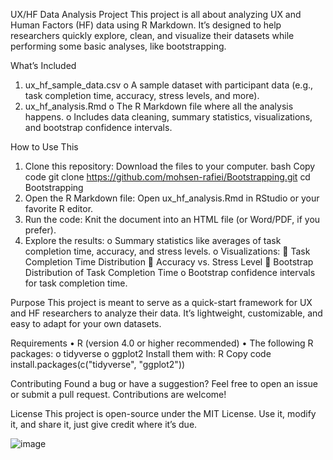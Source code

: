UX/HF Data Analysis Project
This project is all about analyzing UX and Human Factors (HF) data using R Markdown. It’s designed to help researchers quickly explore, clean, and visualize their datasets while performing some basic analyses, like bootstrapping.
 
What’s Included
1.	ux_hf_sample_data.csv
o	A sample dataset with participant data (e.g., task completion time, accuracy, stress levels, and more).
2.	ux_hf_analysis.Rmd
o	The R Markdown file where all the analysis happens.
o	Includes data cleaning, summary statistics, visualizations, and bootstrap confidence intervals.
 
How to Use This
1.	Clone this repository:
Download the files to your computer.
bash
Copy code
git clone https://github.com/mohsen-rafiei/Bootstrapping.git
cd Bootstrapping
2.	Open the R Markdown file:
Open ux_hf_analysis.Rmd in RStudio or your favorite R editor.
3.	Run the code:
Knit the document into an HTML file (or Word/PDF, if you prefer).
4.	Explore the results:
o	Summary statistics like averages of task completion time, accuracy, and stress levels.
o	Visualizations:
	Task Completion Time Distribution
	Accuracy vs. Stress Level
	Bootstrap Distribution of Task Completion Time
o	Bootstrap confidence intervals for task completion time.
 
Purpose
This project is meant to serve as a quick-start framework for UX and HF researchers to analyze their data. It’s lightweight, customizable, and easy to adapt for your own datasets.
 
Requirements
•	R (version 4.0 or higher recommended)
•	The following R packages:
o	tidyverse
o	ggplot2
Install them with:
R
Copy code
install.packages(c("tidyverse", "ggplot2"))
 
Contributing
Found a bug or have a suggestion? Feel free to open an issue or submit a pull request. Contributions are welcome!
 
License
This project is open-source under the MIT License. Use it, modify it, and share it, just give credit where it’s due.

![image](https://github.com/user-attachments/assets/df36a658-efc9-470c-9d39-17276f88ab10)

